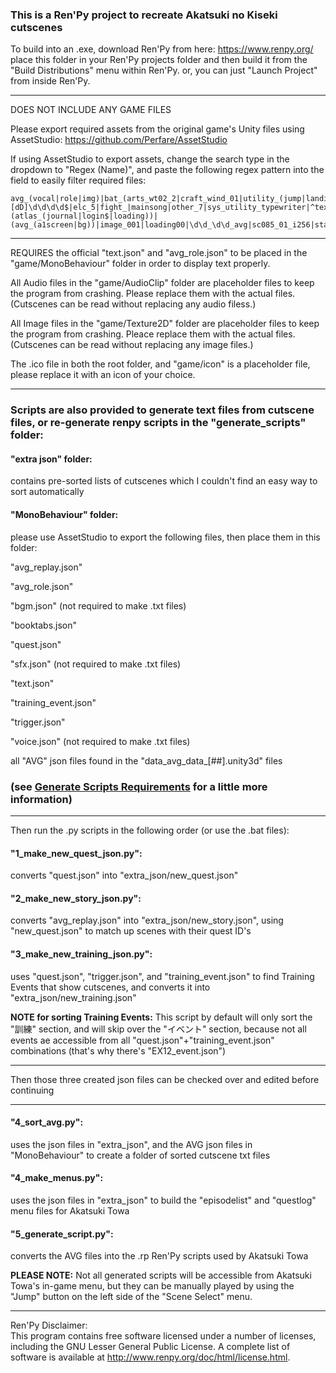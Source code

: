 ### This is a Ren'Py project to recreate Akatsuki no Kiseki cutscenes

To build into an .exe, download Ren'Py from here: https://www.renpy.org/
place this folder in your Ren'Py projects folder and then build it from the "Build Distributions" menu within Ren'Py.
or, you can just "Launch Project" from inside Ren'Py.

---

DOES NOT INCLUDE ANY GAME FILES

Please export required assets from the original game's Unity files using AssetStudio: <https://github.com/Perfare/AssetStudio>

If using AssetStudio to export assets, change the search type in the dropdown to "Regex (Name)", and paste the following regex pattern into the field to easily filter required files:

	avg_(vocal|role|img)|bat_(arts_wt02_2|craft_wind_01|utility_(jump|landing))|bcv_(oc00(1|2|3|4_hurt_02|6_(com_01|hurt_01)|8_c0(1_01|3_02))|sc020_sc01_0(4|5))|common_|dun_obj005_01_01|ed7v|^[eE][dD]\d\d\d\d$|elc_5|fight_|mainsong|other_7|sys_utility_typewriter|^text$|(atlas_(journal|login$|loading))|(avg_(a1screen|bg))|image_001|loading00|\d\d_\d\d_avg|sc085_01_i256|startbackground

---

REQUIRES the official "text.json" and "avg_role.json" to be placed in the "game/MonoBehaviour" folder in order to display text properly.

All Audio files in the "game/AudioClip" folder are placeholder files to keep the program from crashing.
Please replace them with the actual files.
(Cutscenes can be read without replacing any audio filess.)

All Image files in the "game/Texture2D" folder are placeholder files to keep the program from crashing.
Pleace replace them with the actual files.
(Cutscenes can be read without replacing any image files.)

The .ico file in both the root folder, and "game/icon" is a placeholder file, please replace it with an icon of your choice.

---

### Scripts are also provided to generate text files from cutscene files, or re-generate renpy scripts in the "generate_scripts" folder:

#### "extra json" folder: 
contains pre-sorted lists of cutscenes which I couldn't find an easy way to sort automatically

#### "MonoBehaviour" folder:  
please use AssetStudio to export the following files, then place them in this folder:

 "avg_replay.json"

 "avg_role.json"

 "bgm.json" (not required to make .txt files)

 "booktabs.json"

 "quest.json"

 "sfx.json" (not required to make .txt files)

 "text.json"

 "training_event.json"

 "trigger.json"

 "voice.json" (not required to make .txt files)


 all "AVG" json files found in the "data_avg_data_[##].unity3d" files

### (see [Generate Scripts Requirements](generate_scripts/MonoBehaviour/REQUIREMENTS.md) for a little more information)

---
Then run the .py scripts in the following order (or use the .bat files):

#### "1_make_new_quest_json.py":  
converts "quest.json" into "extra_json/new_quest.json" 

#### "2_make_new_story_json.py":  
converts "avg_replay.json" into "extra_json/new_story.json", using "new_quest.json" to match up scenes with their quest ID's

#### "3_make_new_training_json.py":  
uses "quest.json", "trigger.json", and "training_event.json" to find Training Events that show cutscenes, and converts it into "extra_json/new_training.json"

**NOTE for sorting Training Events:** This script by default will only sort the "訓練" section, and will skip over the "イベント" section, because not all events ae accessible from all "quest.json"+"training_event.json" combinations (that's why there's "EX12_event.json")

---

Then those three created json files can be checked over and edited before continuing

---

#### "4_sort_avg.py":  
uses the json files in "extra_json", and the AVG json files in "MonoBehaviour" to create a folder of sorted cutscene txt files

#### "4_make_menus.py":  
uses the json files in "extra_json" to build the "episodelist" and "questlog" menu files for Akatsuki Towa

#### "5_generate_script.py":  
converts the AVG files into the .rp Ren'Py scripts used by Akatsuki Towa

**PLEASE NOTE:** Not all generated scripts will be accessible from Akatsuki Towa's in-game menu, but they can be manually played by using the "Jump" button on the left side of the "Scene Select" menu.

---

Ren'Py Disclaimer:  
This program contains free software licensed under a number of licenses,
including the GNU Lesser General Public License. A complete list of software
is available at http://www.renpy.org/doc/html/license.html.
